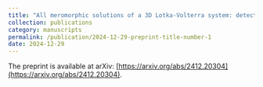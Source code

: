 ```yaml
---
title: "All meromorphic solutions of a 3D Lotka-Volterra system: detecting partial integrability (Preprint)"
collection: publications
category: manuscripts
permalink: /publication/2024-12-29-preprint-title-number-1
date: 2024-12-29
---
```

The preprint is available at arXiv: [https://arxiv.org/abs/2412.20304](https://arxiv.org/abs/2412.20304).
